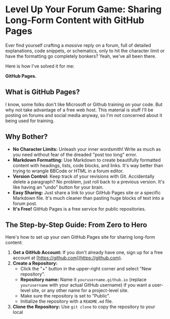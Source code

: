 # Level Up Your Forum Game: Sharing Long-Form Content with GitHub Pages

Ever find yourself crafting a *massive* reply on a forum, full of detailed explanations, code snippets, or schematics, only to hit the character limit or have the formatting go completely bonkers? Yeah, we've all been there.

Here is how I've solved it for me:

**GitHub Pages.**

## What is GitHub Pages?

I know, some folks don't like Microsoft or Github training on your code. But why not take advantage of a free web host. This material is stuff I'll be posting on forums and social media anyway, so I'm not concerned about it being used for training.

## Why Bother?

*   **No Character Limits:** Unleash your inner wordsmith! Write as much as you need without fear of the dreaded "post too long" error.
*   **Markdown Formatting:** Use Markdown to create beautifully formatted content with headings, lists, code blocks, and links. It's way better than trying to wrangle BBCode or HTML in a forum editor.
*   **Version Control:** Keep track of your revisions with Git. Accidentally delete a paragraph? No problem, just roll back to a previous version. It's like having an "undo" button for your brain.
*   **Easy Sharing:** Just share a link to your GitHub Pages site or a specific Markdown file. It's much cleaner than pasting huge blocks of text into a forum post.
*   **It's Free!** GitHub Pages is a free service for public repositories.

## The Step-by-Step Guide: From Zero to Hero

Here's how to set up your own GitHub Pages site for sharing long-form content:

1.  **Get a GitHub Account:** If you don't already have one, sign up for a free account at [https://github.com](https://github.com).
2.  **Create a Repository:**
    *   Click the "+" button in the upper-right corner and select "New repository".
    *   **Repository name:** Name it `yourusername.github.io` (replace `yourusername` with your actual GitHub username) if you want a user-level site, or any other name for a project-level site.
    *   Make sure the repository is set to "Public".
    *   Initialize the repository with a `README.md` file.
3.  **Clone the Repository:** Use `git clone` to copy the repository to your local 